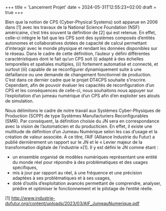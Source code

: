 +++
title = 'Lancement Projet'
date = 2024-05-31T12:55:23+02:00
draft = true
+++

Bien que la notion de CPS (Cyber-Physical Systems) soit apparue en 2006 dans [1] avec les travaux de la National Science Foundation (NSF) américaine, c’est très souvent la définition de [2] qui est retenue. En effet, celle-ci intègre le fait que les CPS sont des systèmes composés d’entités autonomes et collaboratives dotées de capacité de calcul permettant d’interagir avec le monde physique et rendant les données disponibles sur le réseau. Dans le cadre de cette définition, l’auteur y défini différentes caractéristiques dont le fait qu’un CPS soit (i) adapté à des échelles temporelles et spatiales multiples, (ii) fortement automatisé et connecté, et surtout (iii) capable de se reconfigurer dynamiquement suite à une défaillance ou une demande de changement fonctionnel de production. C’est dans ce dernier cadre que le projet DT4CPS souhaite s’inscrire. Cependant, afin de pouvoir évaluer les capacités de reconfiguration d’un CPS et les conséquences de celle-ci, nous souhaitons nous appuyer sur l’exploitation d’un jumeau numérique d’un CPS afin d’en exploiter ses atouts de simulation.

Nous délimitons le cadre de notre travail aux Systèmes Cyber-Physiques de Production (SCPP) de type Systèmes Manufacturiers Reconfigurables (SMR). Par conséquent, la définition choisie du JN sera en correspondance avec la vision de l’automaticien et du producticien. En effet, il existe une multitude de définition d’un Jumeau Numérique selon les cas d’usage et la création de valeur associée. A ce titre, l’AIF (Alliance Industrie du Futur) a publié dernièrement un rapport sur le JN et le « Levier majeur de la transformation digitale de l’industrie »[1]. Il y est défini le JN comme étant :

 * un ensemble organisé de modèles numériques représentant une entité du monde réel pour répondre à des problématiques et des usages spécifiques,
 * mis à jour par rapport au réel, à une fréquence et une précision adaptées à ses problématiques et à ses usages,
 * doté d’outils d’exploitation avancés permettant de comprendre, analyser, prédire et optimiser le fonctionnement et le pilotage de l’entité réelle.

[1] http://www.industrie-dufutur.org/content/uploads/2023/03/AIF_JumeauNumerique.pdf